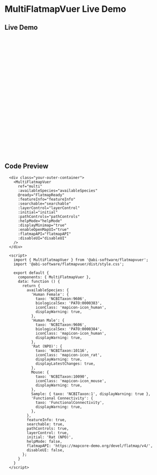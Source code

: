 # MultiFlatmapVuer Live Demo

## Live Demo

<div style="width: 100%; padding-bottom: 75%; position: relative; border: 1px solid var(--vp-c-divider)">
  <div style="width: 100%; height: 100%; position: absolute">
    <ClientOnly>
      <MultiFlatmapVuer
        ref="multi"
        :availableSpecies="availableSpecies"
        @ready="FlatmapReady"
        :featureInfo="featureInfo"
        :searchable="searchable"
        :layerControl="layerControl"
        :initial="initial"
        :pathControls="pathControls"
        :helpMode="helpMode"
        :displayMinimap="true"
        :enableOpenMapUI="true"
        :flatmapAPI="flatmapAPI"
        :disableUI="disableUI"
      />
    </ClientOnly>
  </div>
</div>

<script setup>
import { defineClientComponent } from 'vitepress'

const MultiFlatmapVuer = defineClientComponent(() => {
  return import('../src/components/MultiFlatmapVuer.vue')
})
</script>

<script>
export default {
  data: function() {
    return {
      availableSpecies: {
        'Human Female': {
          taxo: 'NCBITaxon:9606',
          biologicalSex: 'PATO:0000383',
          iconClass: 'mapicon-icon_human',
          displayWarning: true,
        },
        'Human Male': {
          taxo: 'NCBITaxon:9606',
          biologicalSex: 'PATO:0000384',
          iconClass: 'mapicon-icon_human',
          displayWarning: true,
        },
        'Rat (NPO)': {
          taxo: 'NCBITaxon:10116',
          iconClass: 'mapicon-icon_rat',
          displayWarning: true,
          displayLatestChanges: true,
        },
        Mouse: {
          taxo: 'NCBITaxon:10090',
          iconClass: 'mapicon-icon_mouse',
          displayWarning: true,
        },
        Sample: { taxo: 'NCBITaxon:1', displayWarning: true },
        'Functional Connectivity': {
          taxo: 'FunctionalConnectivity',
          displayWarning: true,
        },
      },
      featureInfo: true,
      searchable: true,
      pathControls: true,
      layerControl: true,
      initial: 'Rat (NPO)',
      helpMode: false,
      flatmapAPI: 'https://mapcore-demo.org/devel/flatmap/v4/',
      disableUI: false,
    };
  }
}
</script>

<style>
  .flatmap-container {
    overflow: hidden;
  }

  .bottom-right-control {
    display: flex;
    flex-direction: row;
    gap: 8px;
  }

  .zoomOut,
  .fitWindow {
    padding-left: 0px !important;
  }
</style>

## Code Preview

```js-vue
  <div class="your-outer-container">
    <MultiFlatmapVuer
      ref="multi"
      :availableSpecies="availableSpecies"
      @ready="FlatmapReady"
      :featureInfo="featureInfo"
      :searchable="searchable"
      :layerControl="layerControl"
      :initial="initial"
      :pathControls="pathControls"
      :helpMode="helpMode"
      :displayMinimap="true"
      :enableOpenMapUI="true"
      :flatmapAPI="flatmapAPI"
      :disableUI="disableUI"
    />
  </div>

  <script>
    import { MultiFlatmapVuer } from '@abi-software/flatmapvuer';
    import '@abi-software/flatmapvuer/dist/style.css';

    export default {
      components: { MultiFlatmapVuer },
      data: function () {
        return {
          availableSpecies: {
            'Human Female': {
              taxo: 'NCBITaxon:9606',
              biologicalSex: 'PATO:0000383',
              iconClass: 'mapicon-icon_human',
              displayWarning: true,
            },
            'Human Male': {
              taxo: 'NCBITaxon:9606',
              biologicalSex: 'PATO:0000384',
              iconClass: 'mapicon-icon_human',
              displayWarning: true,
            },
            'Rat (NPO)': {
              taxo: 'NCBITaxon:10116',
              iconClass: 'mapicon-icon_rat',
              displayWarning: true,
              displayLatestChanges: true,
            },
            Mouse: {
              taxo: 'NCBITaxon:10090',
              iconClass: 'mapicon-icon_mouse',
              displayWarning: true,
            },
            Sample: { taxo: 'NCBITaxon:1', displayWarning: true },
            'Functional Connectivity': {
              taxo: 'FunctionalConnectivity',
              displayWarning: true,
            },
          },
          featureInfo: true,
          searchable: true,
          pathControls: true,
          layerControl: true,
          initial: 'Rat (NPO)',
          helpMode: false,
          flatmapAPI: 'https://mapcore-demo.org/devel/flatmap/v4/',
          disableUI: false,
        };
      }
    }
  </script>
```
